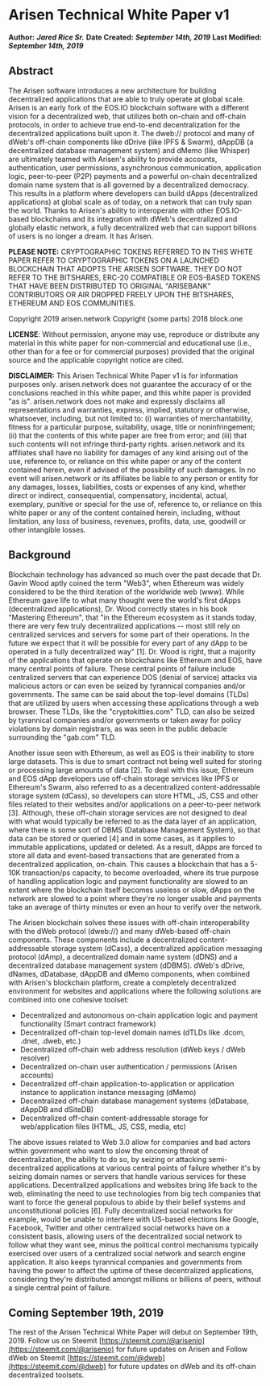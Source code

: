 # Arisen Technical White Paper v1
**Author:** ***Jared Rice Sr.***
**Date Created:** ***September 14th, 2019***
**Last Modified:** ***September 14th, 2019***

## Abstract
The Arisen software introduces a new architecture for building decentralized applications that are able to truly operate at global scale. Arisen is an early fork of the EOS.IO blockchain software with a different vision for a decentralized web, that utilizes both on-chain and off-chain protocols, in order to achieve true end-to-end decentralization for the decentralized applications built upon it. The dweb:// protocol and many of dWeb's off-chain components like dDrive (like IPFS & Swarm), dAppDB (a decentralized database management system) and dMemo (like Whisper) are ultimately teamed with Arisen's ability to provide accounts, authentication, user permissions, asynchronous communication, application logic, peer-to-peer (P2P) payments and a powerful on-chain decentralized domain name system that is all governed by a decentralized democracy. This results in a platform where developers can build dApps (decentralized applications) at global scale as of today, on a network that can truly span the world. Thanks to Arisen's ability to interoperate with other EOS.IO-based blockchains and its integration with dWeb's decentralized and globally elastic network, a fully decentralized web that can support billions of users is no longer a dream. It has Arisen.

**PLEASE NOTE:** CRYPTOGRAPHIC TOKENS REFERRED TO IN THIS WHITE PAPER REFER TO CRYPTOGRAPHIC TOKENS ON A LAUNCHED BLOCKCHAIN THAT ADOPTS THE ARISEN SOFTWARE. THEY DO NOT REFER TO THE BITSHARES, ERC-20 COMPATIBLE OR EOS-BASED TOKENS THAT HAVE BEEN DISTRIBUTED TO ORIGINAL "ARISEBANK" CONTRIBUTORS OR AIR DROPPED FREELY UPON THE BITSHARES, ETHEREUM AND EOS COMMUNITIES. 

Copyright 2019 arisen.network
Copyright (some parts) 2018 block.one

**LICENSE**: Without permission, anyone may use, reproduce or distribute any material in this white paper for non-commercial and educational use (i.e., other than for a fee or for commercial purposes) provided that the original source and the applicable copyright notice are cited. 

**DISCLAIMER:** This Arisen Technical White Paper v1 is for information purposes only. arisen.network does not guarantee the accuracy of or the conclusions reached in this white paper, and this white paper is provided "as is". arisen.network does not make and expressly disclaims all representations and warranties, express, implied, statutory or otherwise, whatsoever, including, but not limited to: (i) warranties of merchantability, fitness for a particular purpose, suitability, usage, title or noninfringement; (ii) that the contents of this white paper are free from error; and (iii) that such contents will not infringe third-party rights. arisen.network and its affiliates shall have no liability for damages of any kind arising out of the use, reference to, or reliance on this white paper or any of the content contained herein, even if advised of the possibility of such damages. In no event will arisen.network or its affiliates be liable to any person or entity for any damages, losses, liabilities, costs or expenses of any kind, whether direct or indirect, consequential, compensatory, incidental, actual, exemplary, punitive or special for the use of, reference to, or reliance on this white paper or any of the content contained herein, including, without limitation, any loss of business, revenues, profits, data, use, goodwill or other intangible losses. 

## Background
Blockchain technology has advanced so much over the past decade that Dr. Gavin Wood aptly coined the term "Web3", when Ethereum was widely considered to be the third iteration of the worldwide web (www). While Ethereum gave life to what many thought were the world's first dApps (decentralized applications), Dr. Wood correctly states in his book "Mastering Ethereum", that "in the Ethereum ecosystem as it stands today, there are very few truly decentralized applications -- most still rely on centralized services and servers for some part of their operations. In the future we expect that it will be possible for every part of any dApp to be operated in a fully decentralized way" [1]. Dr. Wood is right, that a majority of the applications that operate on blockchains like Ethereum and EOS, have many central points of failure. These central points of failure include centralized servers that can experience DOS (denial of service) attacks via malicious actors or can even be seized by tyrannical companies and/or governments. The same can be said about the top-level domains (TLDs) that are utilized by users when accessing these applications through a web browser. These TLDs, like the "cryptokitties.com" TLD, can also be seized by tyrannical companies and/or governments or taken away for policy violations by domain registrars, as was seen in the public debacle surrounding the "gab.com" TLD.

Another issue seen with Ethereum, as well as EOS is their inability to store large datasets. This is due to smart contract not being well suited for storing or processing large amounts of data [2]. To deal with this issue, Ethereum and EOS dApp developers use off-chain storage services like IPFS or Ethereum's Swarm, also referred to as a decentralized content-addressable storage system (dCass), so developers can store HTML, JS, CSS and other files related to their websites and/or applications on a peer-to-peer network [3]. Although, these off-chain storage services are not designed to deal with what would typically be referred to as the data layer of an application, where there is some sort of DBMS (Database Management System), so that data can be stored or queried [4] and in some cases, as it applies to immutable applications, updated or deleted. As a result, dApps are forced to store all data and event-based transactions that are generated from a decentralized application, on-chain. This causes a blockchain that has a 5-10K transaction/ps capacity, to become overloaded, where its true purpose of handling application logic and payment functionality are slowed to an extent where the blockchain itself becomes useless or slow, dApps on the network are slowed to a point where they're no longer usable and payments take an average of thirty minutes or even an hour to verify over the network.

The Arisen blockchain solves these issues with off-chain interoperability with the dWeb protocol (dweb://) and many dWeb-based off-chain components. These components include a decentralized content-addressable storage system (dCass), a decentralized application messaging protocol (dAmp), a decentralized domain name system (dDNS) and a decentralized database management system (dDBMS). dWeb's dDrive, dNames, dDatabase, dAppDB and dMemo components, when combined with Arisen's blockchain platform, create a completely decentralized environment for websites and applications where the following solutions are combined into one cohesive toolset:

- Decentralized and autonomous on-chain application logic and payment functionality (Smart contract framework)
- Decentralized off-chain top-level domain names (dTLDs like .dcom, .dnet, .dweb, etc.)
- Decentralized off-chain web address resolution (dWeb keys / dWeb resolver)
- Decentralized on-chain user authentication / permissions (Arisen accounts)
- Decentralized off-chain application-to-application or application instance to application instance messaging (dMemo)
- Decentralized off-chain database management systems (dDatabase, dAppDB and dSiteDB)
- Decentralized off-chain content-addressable storage for web/application files (HTML, JS, CSS, media, etc)

The above issues related to Web 3.0 allow for companies and bad actors within government who want to slow the oncoming threat of decentralization, the ability to do so, by seizing or attacking semi-decentralized applications at various central points of failure whether it's by seizing domain names or servers that handle various services for these applications. Decentralized applications and websites bring life back to the web, eliminating the need to use technologies from big tech companies that want to force the general populous to abide by their belief systems and unconstitutional policies [6]. Fully decentralized social networks for example, would be unable to interfere with US-based elections like Google, Facebook, Twitter and other centralized social networks have on a consistent basis, allowing users of the decentralized social network to follow what they want see, minus the political control mechanisms typically exercised over users of a centralized social network and search engine application. It also keeps tyrannical companies and governments from having the power to affect the uptime of these decentralized applications, considering they're distributed amongst millions or billions of peers, without a single central point of failure.

## Coming September 19th, 2019
The rest of the Arisen Technical White Paper will debut on September 19th, 2019. Follow us on Steemit [https://steemit.com/@arisenio](https://steemit.com/@arisenio) for future updates on Arisen and Follow dWeb on Steemit [https://steemit.com/@dweb](https://steemit.com/@dweb) for future updates on dWeb and its off-chain decentralized toolsets.

